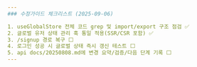 ```yaml
---
### 수정가이드 체크리스트 (2025-09-06)

1. useGlobalStore 전체 코드 grep 및 import/export 구조 점검 ✅
2. 글로벌 유저 상태 관리 훅 통일 적용(SSR/CSR 포함) ✅
3. /signup 경로 복구 ⬜
4. 로그인 성공 시 글로벌 상태 즉시 갱신 테스트 ⬜
5. api docs/20250808.md에 변경 요약/검증/다음 단계 기록 ⬜
---
```

